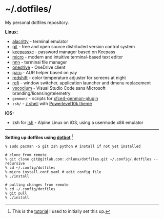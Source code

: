 # ~/.dotfiles/

My personal dotfiles repository.

__Linux:__

* [alacritty](https://github.com/alacritty/alacritty) - terminal emulator
* [git](https://git-scm.com/) - free and open source distributed version control system
* [keepassxc](https://github.com/keepassxreboot/keepassxc) - password manager based on Keepass
* [micro](https://github.com/zyedidia/micro) - modern and intuitive terminal-based text editor
* [nnn](https://github.com/jarun/nnn) - terminal file manager
* [onedrive](https://github.com/abraunegg/onedrive) - OneDrive client
* [paru](https://github.com/Morganamilo/paru) - AUR helper based on yay
* [redshift](http://jonls.dk/redshift) - color temperature adjuster for screens at night
* [rofi](https://github.com/davatorium/rofi) - window switcher, application launcher and dmenu replacement
* [vscodium](https://vscodium.com) - Visual Studio Code sans Microsoft branding/licensing/telemetry
* `genmon/` - scripts for [xfce4-genmon-plugin](https://docs.xfce.org/panel-plugins/xfce4-genmon-plugin)
* `zsh/` - [z shell](https://www.zsh.org/) with [Powerlevel10k theme](https://github.com/romkatv/powerlevel10k)

__iOS:__

* zsh for [ish](https://ish.app/) - Alpine Linux on iOS, using a usermode x86 emulator

---

__Setting up dotfiles using [dotbot](https://github.com/anishathalye/dotbot)__ [^1]

```shell
% sudo pacman -S git zsh python # install if not yet installed

# clone from remote
% git clone git@gitlab.com:.chluna/dotfiles.git ~/.config/.dotfiles --recursive
% cd ~/.config/dotfiles
% micro install.conf.yaml # edit config file
% ./install

# pulling changes from remote
% cd ~/.config/dotfiles
% git pull
% ./install
```
[^1]: This is the [tutorial](https://www.elliotdenolf.com/posts/bootstrap-your-dotfiles-with-dotbot) I used to initially set this up.
